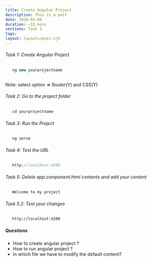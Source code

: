 ```yaml
---
title: Create Angular Project
description: This is a post 
date: 2020-01-04
duration: ~15 mins
sections: Task 1
tags:
layout: layouts/post.njk
---
```


###### Task 1: Create Angular Project

``` js
   ng new yourprojectname
   
```
Note: select option => Router(Y) and CSS(Y)

###### Task 2: Go to the project folder

``` js
   cd yourprojectname
```


###### Task 3: Run the Project

``` js
   ng serve
```

###### Task 4: Test the URL

``` js
   http://localhost:4200
```


###### Task 5: Delete app.component.html contents and add your content

``` html
   Welcome to my project
```

###### Task 5.2: Test your changes

``` html
   http://localhost:4200
```

##### Questions
- How to create angular project ?
- How to run angular project ?
- In which file we have to modify the default content?


